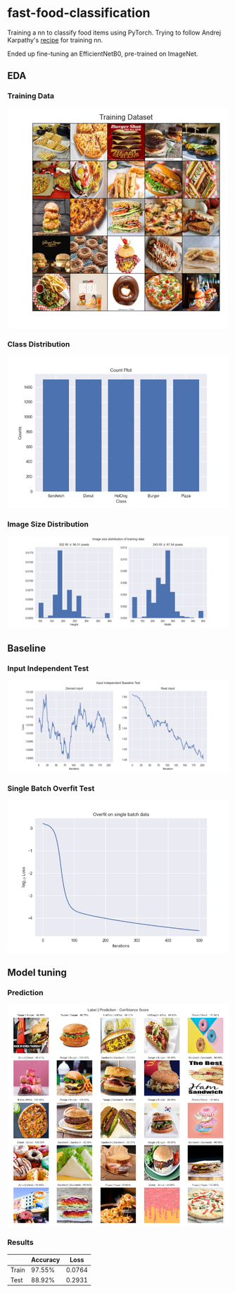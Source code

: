 # fast-food-classification

Training a nn to classify food items using PyTorch.
Trying to follow Andrej Karpathy's [recipe](http://karpathy.github.io/2019/04/25/recipe/) for training nn.

Ended up fine-tuning an EfficientNetB0, pre-trained on ImageNet.

## EDA

### Training Data

![](./readme_media/training_data.png)

### Class Distribution

![](./readme_media/count_plot.png)

### Image Size Distribution

![](./readme_media/size_distribution.png)

## Baseline

### Input Independent Test

![](./readme_media/input_independent_test.png)

### Single Batch Overfit Test

![](./readme_media/overfit_single_batch.png)

## Model tuning

### Prediction

![](./readme_media/predictions.png)

### Results

|       | Accuracy | Loss   |
| ----- | -------- | ------ |
| Train | 97.55%   | 0.0764 |
| Test  | 88.92%   | 0.2931 |
